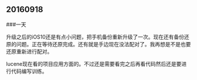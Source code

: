 ## 20160918

###一天 

 升级之后的iOS10还是有点小问题，把手机备份重新升级了一次。现在还有备份还原的问题。正在等待还原完成。还有就是手边现在没法配对了。我再想是不是也要还原重新进行配对。
 
 lucene现在看的项目应用方面的。不过还是需要看完之后再看代码然后还是要进行代码编写训练。

